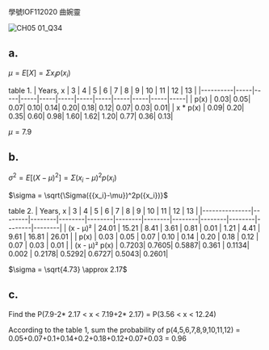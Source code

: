 學號IOF112020 曲婉靈

![CH05 01_Q34](https://github.com/user-attachments/assets/c53e2d90-be54-458e-b6fa-4e73a9197827)

## a.

$\mu = E[X] = \Sigma{x_i}p({x_i})$

table 1.
| Years, x |  3  |  4  |  5  |  6  |  7  |  8  |  9  | 10  | 11  | 12  | 13  |
|----------|-----|-----|-----|-----|-----|-----|-----|-----|-----|-----|-----|
| p(x)     | 0.03| 0.05| 0.07| 0.10| 0.14| 0.20| 0.18| 0.12| 0.07| 0.03| 0.01|
| x * p(x) | 0.09| 0.20| 0.35| 0.60| 0.98| 1.60| 1.62| 1.20| 0.77| 0.36| 0.13|

$\mu = 7.9$

## b.

$\sigma^2 = E[({X-\mu})^2] =\Sigma({{x_i}-\mu})^2p({x_i})$

$\sigma = \sqrt{\Sigma({{x_i}-\mu})^2p({x_i})}$

table 2.
| Years, x      |  3     |  4     |  5     |  6     |  7     |  8     |  9     | 10     | 11     | 12     | 13     |
|---------------|--------|--------|--------|--------|--------|--------|--------|--------|--------|--------|--------|
| (x - μ)²      | 24.01  | 15.21  |  8.41  |  3.61  |  0.81  |  0.01  |  1.21  |  4.41  |  9.61  | 16.81  | 26.01  |
| p(x)          |  0.03  |  0.05  |  0.07  |  0.10  |  0.14  |  0.20  |  0.18  |  0.12  |  0.07  |  0.03  |  0.01  |
| (x - μ)² p(x) |  0.7203|  0.7605|  0.5887|  0.361 |  0.1134|  0.002 |  0.2178|  0.5292|  0.6727|  0.5043|  0.2601|

$\sigma = \sqrt{4.73} \approx 2.17$

## c.

Find the P(7.9-2* 2.17 < x < 7.19+2* 2.17) = P(3.56 < x < 12.24)

According to the table 1, sum the probability of p(4,5,6,7,8,9,10,11,12) = 0.05+0.07+0.1+0.14+0.2+0.18+0.12+0.07+0.03 = 0.96
